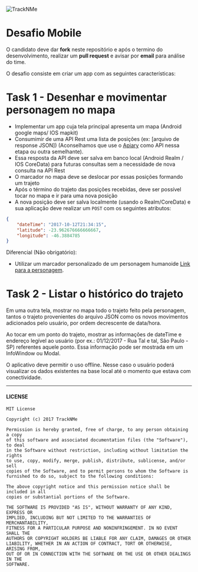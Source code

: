 ![TrackNMe](https://www.tracknme.com.br/app/images/logo-tracknme.png)


# Desafio Mobile

O candidato deve dar **fork** neste repositório e após o termino do desenvolvimento, realizar um **pull request** e avisar por **email** para análise do time.

O desafio consiste em criar um app com as seguintes características:

# Task 1 - Desenhar e movimentar personagem no mapa

- Implementar um app cuja tela principal apresenta um mapa (Android google maps/ IOS mapkit) 
- Consumimir de uma API Rest uma lista de posições (ex: [arquivo de response JSON]) (Aconselhamos que use o [Apiary](https://apiary.io) como API nessa etapa ou outra semelhante).
- Essa resposta da API deve ser salva em banco local (Android Realm / IOS CoreData) para futuras consultas sem a necessidade de nova consulta na API Rest
- O marcador no mapa deve se deslocar por essas posições formando um trajeto
- Após o término do trajeto das posições recebidas, deve ser possível tocar no mapa e ir para uma nova posição
- A nova posição deve ser salva localmente (usando o Realm/CoreData) e sua aplicação deve realizar um `POST` com os seguintes atributos:

``` json
{
    "dateTime": "2017-10-12T21:34:15",
	"latitude": -23.962676666666667,
	"longitude": -46.3884785
}
```

Diferencial (Não obrigatório):
- Utilizar um marcador personalizado de um personagem humanoide [Link para a personagem](https://github.com/andrealvares/tracknme-mobile-challenge/blob/master/assets/sprites.png).


# Task 2 - Listar o histórico do trajeto

Em uma outra tela, mostrar no mapa todo o trajeto feito pela personagem, tantos o trajeto provenientes do arquivo JSON como os novos movimentos adicionados pelo usuário, por ordem decrescente de data/hora. 

Ao tocar em um ponto do trajeto, mostrar as informações de dateTime e endereço legível ao usuário (por ex.: 01/12/2017 - Rua Tal e tal, São Paulo - SP) referentes aquele ponto. Essa informação pode ser mostrada em um InfoWindow ou Modal.

O aplicativo deve permitir o uso offline. Nesse caso o usuário poderá visualizar os dados existentes na base local até o momento que estava com conectividade.

---
#### LICENSE
```
MIT License

Copyright (c) 2017 TrackNMe

Permission is hereby granted, free of charge, to any person obtaining a copy
of this software and associated documentation files (the "Software"), to deal
in the Software without restriction, including without limitation the rights
to use, copy, modify, merge, publish, distribute, sublicense, and/or sell
copies of the Software, and to permit persons to whom the Software is
furnished to do so, subject to the following conditions:

The above copyright notice and this permission notice shall be included in all
copies or substantial portions of the Software.

THE SOFTWARE IS PROVIDED "AS IS", WITHOUT WARRANTY OF ANY KIND, EXPRESS OR
IMPLIED, INCLUDING BUT NOT LIMITED TO THE WARRANTIES OF MERCHANTABILITY,
FITNESS FOR A PARTICULAR PURPOSE AND NONINFRINGEMENT. IN NO EVENT SHALL THE
AUTHORS OR COPYRIGHT HOLDERS BE LIABLE FOR ANY CLAIM, DAMAGES OR OTHER
LIABILITY, WHETHER IN AN ACTION OF CONTRACT, TORT OR OTHERWISE, ARISING FROM,
OUT OF OR IN CONNECTION WITH THE SOFTWARE OR THE USE OR OTHER DEALINGS IN THE
SOFTWARE.
```
